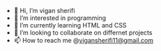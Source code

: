 - 👋 Hi, I’m vigan sherifi
- 👀 I’m interested in programming
- 🌱 I’m currently learning HTML and CSS
- 💞️ I’m looking to collaborate on differnet projects
- 📫 How to reach me @vigansherifi11@gmail.com


<!---
vigansherifi/vigansherifi is a ✨ special ✨ repository because its `README.md` (this file) appears on your GitHub profile.
You can click the Preview link to take a look at your changes.
--->

